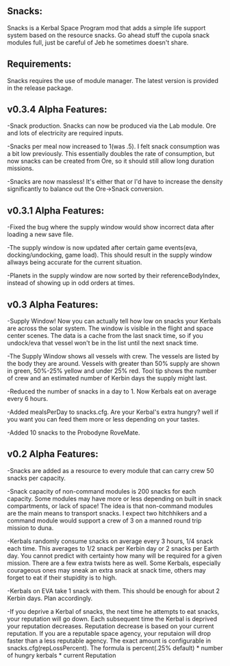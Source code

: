 Snacks:
----------------------------
Snacks is a Kerbal Space Program mod that adds a simple life support system based on the resource snacks.  Go ahead stuff the cupola snack modules full, just be careful of Jeb he sometimes doesn't share.

Requirements:
----------------------------
Snacks requires the use of module manager.  The latest version is provided in the release package.

v0.3.4 Alpha Features:
----------------------------
-Snack production.  Snacks can now be produced via the Lab module.  Ore and lots of electricity are required inputs.

-Snacks per meal now increased to 1(was .5).  I felt snack consumption was a bit low previously.  This essentially doubles the rate of consumption, but now snacks can be created from Ore, so it should still allow long duration missions.

-Snacks are now massless!  It's either that or I'd have to increase the density significantly to balance out the Ore->Snack conversion.

v0.3.1 Alpha Features:
----------------------------
-Fixed the bug where the supply window would show incorrect data after loading a new save file.

-The supply window is now updated after certain game events(eva, docking/undocking, game load).  This should result in the supply window allways being accurate for the current situation.

-Planets in the supply window are now sorted by their referenceBodyIndex, instead of showing up in odd orders at times.

v0.3 Alpha Features:
----------------------------
-Supply Window!  Now you can actually tell how low on snacks your Kerbals are across the solar system.  The window is visible in the flight and space center scenes.  The data is a cache from the last snack time, so if you undock/eva that vessel won't be in the list until the next snack time.

-The Supply Window shows all vessels with crew.  The vessels are listed by the body they are around.  Vessels with greater than 50% supply are shown in green, 50%-25% yellow and under 25% red.  Tool tip shows the number of crew and an estimated number of Kerbin days the supply might last.

-Reduced the number of snacks in a day to 1.  Now Kerbals eat on average every 6 hours.

-Added mealsPerDay to snacks.cfg.  Are your Kerbal's extra hungry?  well if you want you can feed them more or less depending on your tastes.

-Added 10 snacks to the Probodyne RoveMate.


v0.2 Alpha Features:
----------------------------
-Snacks are added as a resource to every module that can carry crew 50 snacks per capacity.

-Snack capacity of non-command modules is 200 snacks for each capacity. Some modules may have more or less depending on built in snack compartments, or lack of space!
The idea is that non-command modules are the main means to transport snacks. I expect two hitchhikers and a command module would support a crew of 3 on a manned round trip mission to duna.

-Kerbals randomly consume snacks on average every 3 hours, 1/4 snack each time. This averages to 1/2 snack per Kerbin day or 2 snacks per Earth day. You cannot predict with certainty how many will be required for a given mission. There are a few extra twists here as well. 
Some Kerbals, especially courageous ones may sneak an extra snack at snack time, others may forget to eat if their stupidity is to high.

-Kerbals on EVA take 1 snack with them. This should be enough for about 2 Kerbin days. Plan accordingly.

-If you deprive a Kerbal of snacks, the next time he attempts to eat snacks, your reputation will go down. Each subsequent time the Kerbal is deprived your reputation decreases.
Reputation decrease is based on your current reputation. If you are a reputable space agency, your reputaion will drop faster than a less reputable agency. The exact amount is configurable in snacks.cfg(repLossPercent). The formula is percent(.25% default) * number of hungry kerbals * current Reputation


